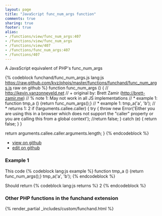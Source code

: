 ```yaml
---
layout: page
title: "JavaScript func_num_args function"
comments: true
sharing: true
footer: true
alias:
- /functions/view/func_num_args:407
- /functions/view/func_num_args
- /functions/view/407
- /functions/func_num_args:407
- /functions/407
---
```

<!-- Generated by Rakefile:build -->
A JavaScript equivalent of PHP's func_num_args

{% codeblock funchand/func_num_args.js lang:js https://raw.github.com/kvz/phpjs/master/functions/funchand/func_num_args.js raw on github %}
function func_num_args () {
  // http://kevin.vanzonneveld.net
  // +   original by: Brett Zamir (http://brett-zamir.me)
  // %        note 1: May not work in all JS implementations
  // *     example 1: function tmp_a () {return func_num_args();}
  // *     example 1: tmp_a('a', 'b');
  // *     returns 1: 2
  if (!arguments.callee.caller) {
    try {
      throw new Error('Either you are using this in a browser which does not support the "caller" property or you are calling this from a global context');
      //return false;
    } catch (e) {
      return false;
    }
  }

  return arguments.callee.caller.arguments.length;
}
{% endcodeblock %}

 - [view on github](https://github.com/kvz/phpjs/blob/master/functions/funchand/func_num_args.js)
 - [edit on github](https://github.com/kvz/phpjs/edit/master/functions/funchand/func_num_args.js)

### Example 1
This code
{% codeblock lang:js example %}
function tmp_a () {return func_num_args();}
tmp_a('a', 'b');
{% endcodeblock %}

Should return
{% codeblock lang:js returns %}
2
{% endcodeblock %}


### Other PHP functions in the funchand extension
{% render_partial _includes/custom/funchand.html %}
